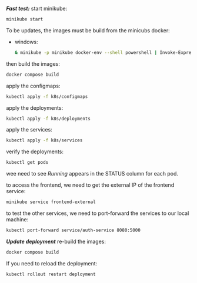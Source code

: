 ***Fast test:***
start minikube:

```bash
minikube start
```

To be updates, the images must be build from the minicubs docker:

* windows:

  ```bash
  & minikube -p minikube docker-env --shell powershell | Invoke-Expression
  ```

then build the images:

```bash
docker compose build
```

apply the configmaps:

```bash
kubectl apply -f k8s/configmaps
```

apply the deployments:

```bash
kubectl apply -f k8s/deployments
```

apply the services:

```bash
kubectl apply -f k8s/services
```

verify the deployments:

```bash
kubectl get pods
```

wee need to see _Running_ appears in the STATUS column for each pod.

to access the frontend, we need to get the external IP of the frontend service:

```bash
minikube service frontend-external 
```

to test the other services, we need to port-forward the services to our local machine:

```bash
kubectl port-forward service/auth-service 8080:5000
```

***Update deployment***
re-build the images:

```bash
docker compose build
```

If you need to reload the deployment:

```bash
kubectl rollout restart deployment
```

